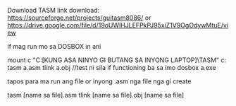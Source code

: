 Download TASM
link download: https://sourceforge.net/projects/guitasm8086/
or
https://drive.google.com/file/d/19oUWlHJLEFPkPJ95xiZ1V9OgOdywMtuE/view


if mag run mo sa DOSBOX in ani

mount c "C:\[KUNG ASA NINYO GI BUTANG SA INYONG LAPTOP]\TASM"
c:
tasm a.asm
tlink a.obj  //test ni sila if functioning ba sa imo dosbox
a.exe 

tapos para ma run ang file or inyong .asm nga file nga gi create

tasm [name sa file].asm
tlink [name sa file].obj
[name sa file]

